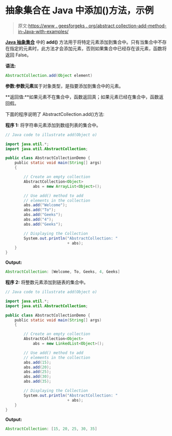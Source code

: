 # 抽象集合在 Java 中添加()方法，示例

> 原文:[https://www . geesforgeks . org/abstract collection-add-method-in-Java-with-examples/](https://www.geeksforgeeks.org/abstractcollection-add-method-in-java-with-examples/)

**[Java 抽象集合](https://www.geeksforgeeks.org/abstractcollection-in-java-with-examples/)** 中的 **add()** 方法用于将特定元素添加到集合中。只有当集合中不存在指定的元素时，此方法才会添加元素，否则如果集合中已经存在该元素，函数将返回 False。

**语法:**

```java
AbstractCollection.add(Object element)
```

**参数:**参数**元素**属于对象类型，是指要添加到集合中的元素。

**返回值:**如果元素不在集合中，函数返回真；如果元素已经在集合中，函数返回假。

下面的程序说明了 AbstractCollection.add()方法:

**程序 1:** 将字符串元素添加到数组列表的集合中。

```java
// Java code to illustrate add(Object o)

import java.util.*;
import java.util.AbstractCollection;

public class AbstractCollectionDemo {
    public static void main(String[] args)
    {

        // Create an empty collection
        AbstractCollection<Object>
            abs = new ArrayList<Object>();

        // Use add() method to add
        // elements in the collection
        abs.add("Welcome");
        abs.add("To");
        abs.add("Geeks");
        abs.add("4");
        abs.add("Geeks");

        // Displaying the Collection
        System.out.println("AbstractCollection: "
                           + abs);
    }
}
```

**Output:**

```java
AbstractCollection: [Welcome, To, Geeks, 4, Geeks]

```

**程序 2:** 将整数元素添加到链表的集合中。

```java
// Java code to illustrate add(Object o)

import java.util.*;
import java.util.AbstractCollection;

public class AbstractCollectionDemo {
    public static void main(String[] args)
    {

        // Create an empty collection
        AbstractCollection<Object>
            abs = new LinkedList<Object>();

        // Use add() method to add
        // elements in the collection
        abs.add(15);
        abs.add(20);
        abs.add(25);
        abs.add(30);
        abs.add(35);

        // Displaying the Collection
        System.out.println("AbstractCollection: "
                           + abs);
    }
}
```

**Output:**

```java
AbstractCollection: [15, 20, 25, 30, 35]

```